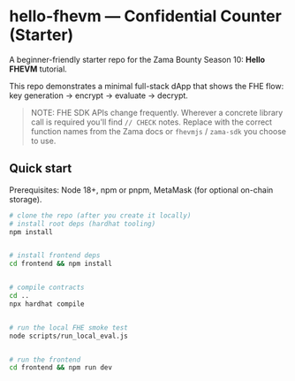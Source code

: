 # hello-fhevm — Confidential Counter (Starter)


A beginner-friendly starter repo for the Zama Bounty Season 10: **Hello FHEVM** tutorial.


This repo demonstrates a minimal full-stack dApp that shows the FHE flow: key generation → encrypt → evaluate → decrypt.


> NOTE: FHE SDK APIs change frequently. Wherever a concrete library call is required you'll find `// CHECK` notes. Replace with the correct function names from the Zama docs or `fhevmjs` / `zama-sdk` you choose to use.


## Quick start


Prerequisites: Node 18+, npm or pnpm, MetaMask (for optional on-chain storage).


```bash
# clone the repo (after you create it locally)
# install root deps (hardhat tooling)
npm install


# install frontend deps
cd frontend && npm install


# compile contracts
cd ..
npx hardhat compile


# run the local FHE smoke test
node scripts/run_local_eval.js


# run the frontend
cd frontend && npm run dev
